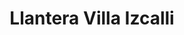 ---
title: "Llantera Villa Izcalli"
url: /villa-de-alvarez/llantera-villa-izcalli/
shop: neumáticos
---